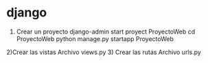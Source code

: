 # django

1) Crear un proyecto
  django-admin start proyect ProyectoWeb
  cd ProyectoWeb
  python manage.py startapp ProyectoWeb

2)Crear las vistas
  Archivo views.py
3) Crear las rutas
  Archivo urls.py
